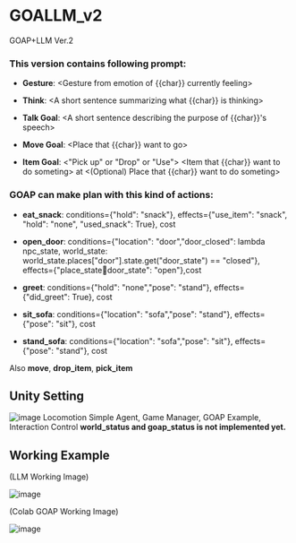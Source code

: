 # GOALLM_v2
GOAP+LLM Ver.2

### This version contains following prompt:

  + **Gesture**: <Gesture from emotion of {{char}} currently feeling>
  
  + **Think**: <A short sentence summarizing what {{char}} is thinking>
  
  + **Talk Goal**: <A short sentence describing the purpose of {{char}}'s speech>
  
  + **Move Goal**: <Place that {{char}} want to go>
  
  + **Item Goal**: <"Pick up" or "Drop" or "Use"> <Item that {{char}} want to do someting> at <(Optional) Place that {{char}} want to do someting>




### GOAP can make plan with this kind of actions:

  + **eat_snack**: conditions={"hold": "snack"}, effects={"use_item": "snack", "hold": "none", "used_snack": True}, cost
  
  + **open_door**: conditions={"location": "door","door_closed": lambda npc_state, world_state: world_state.places["door"].state.get("door_state") == "closed"}, effects={"place_state:door:door_state": "open"},cost

  + **greet**: conditions={"hold": "none","pose": "stand"}, effects={"did_greet": True}, cost

  + **sit_sofa**: conditions={"location": "sofa","pose": "stand"}, effects={"pose": "sit"}, cost

  + **stand_sofa**: conditions={"location": "sofa","pose": "sit"}, effects={"pose": "stand"}, cost

Also **move**, **drop_item**, **pick_item**


## Unity Setting
![image](https://github.com/user-attachments/assets/706a5773-d338-4e73-bd1e-211ad411ec87)
Locomotion Simple Agent, Game Manager, GOAP Example, Interaction Control
**world_status and goap_status is not implemented yet.**

## Working Example

(LLM Working Image)

![image](https://github.com/user-attachments/assets/79f36706-86d8-4be1-89bc-37470943ac72)


(Colab GOAP Working Image)

![image](https://github.com/user-attachments/assets/90bb6956-e526-4e43-9928-aaf1e8fa4ff1)


